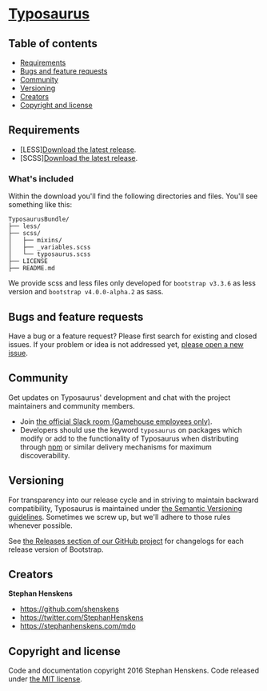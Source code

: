 # [Typosaurus](https://github.com/shenskens/Typosaurus)


## Table of contents

- [Requirements](#requirements)
- [Bugs and feature requests](#bugs-and-feature-requests)
- [Community](#community)
- [Versioning](#versioning)
- [Creators](#creators)
- [Copyright and license](#copyright-and-license)

## Requirements

- [LESS][Download the latest release](https://github.com/twbs/bootstrap/archive/v3.3.6.zip).
- [SCSS][Download the latest release](https://github.com/twbs/bootstrap/archive/v4.0.0-alpha.2.zip).


### What's included

Within the download you'll find the following directories and files. You'll see something like this:

```
TyposaurusBundle/
├── less/
├── scss/
│   ├── mixins/
│   ├── _variables.scss
│   └── typosaurus.scss
├── LICENSE
├── README.md
```

We provide scss and less files only developed for `bootstrap v3.3.6` as less version and `bootstrap v4.0.0-alpha.2` as sass.


## Bugs and feature requests

Have a bug or a feature request? Please first search for existing and closed issues. If your problem or idea is not addressed yet, [please open a new issue](https://github.com/shenskens/Typosaurus/issues/new).


## Community

Get updates on Typosaurus' development and chat with the project maintainers and community members.

- Join [the official Slack room (Gamehouse employees only)](#frontend).
- Developers should use the keyword `typosaurus` on packages which modify or add to the functionality of Typosaurus when distributing through [npm](https://www.npmjs.com/browse/keyword/bootstrap) or similar delivery mechanisms for maximum discoverability.


## Versioning

For transparency into our release cycle and in striving to maintain backward compatibility, Typosaurus is maintained under [the Semantic Versioning guidelines](http://semver.org/). Sometimes we screw up, but we'll adhere to those rules whenever possible.

See [the Releases section of our GitHub project](https://github.com/shenskens/Typosaurus/releases) for changelogs for each release version of Bootstrap.


## Creators

**Stephan Henskens**

- <https://github.com/shenskens>
- <https://twitter.com/StephanHenskens>
- <https://stephanhenskens.com/mdo>


## Copyright and license

Code and documentation copyright 2016 Stephan Henskens. Code released under [the MIT license](https://github.com/shenskens/Typosaurus/blob/master/LICENSE).
